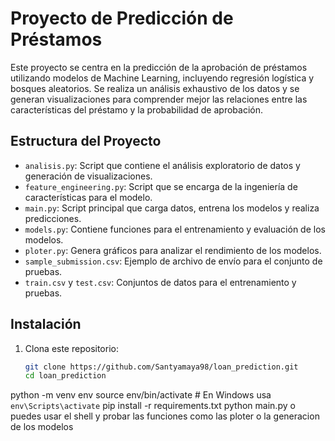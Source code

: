 # Proyecto de Predicción de Préstamos

Este proyecto se centra en la predicción de la aprobación de préstamos utilizando modelos de Machine Learning, incluyendo regresión logística y bosques aleatorios. Se realiza un análisis exhaustivo de los datos y se generan visualizaciones para comprender mejor las relaciones entre las características del préstamo y la probabilidad de aprobación.

## Estructura del Proyecto

- `analisis.py`: Script que contiene el análisis exploratorio de datos y generación de visualizaciones.
- `feature_engineering.py`: Script que se encarga de la ingeniería de características para el modelo.
- `main.py`: Script principal que carga datos, entrena los modelos y realiza predicciones.
- `models.py`: Contiene funciones para el entrenamiento y evaluación de los modelos.
- `ploter.py`: Genera gráficos para analizar el rendimiento de los modelos.
- `sample_submission.csv`: Ejemplo de archivo de envío para el conjunto de pruebas.
- `train.csv` y `test.csv`: Conjuntos de datos para el entrenamiento y pruebas.

## Instalación

1. Clona este repositorio:
   ```bash
   git clone https://github.com/Santyamaya98/loan_prediction.git
   cd loan_prediction
python -m venv env
source env/bin/activate  # En Windows usa `env\Scripts\activate`
pip install -r requirements.txt
python main.py
o puedes usar el shell y probar las funciones como las ploter o la generacion de los modelos
